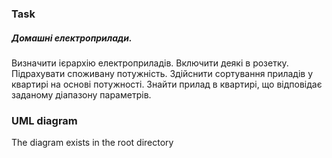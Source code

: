 
### Task
##### Домашні електроприлади. 
Визначити ієрархію електроприладів. Включити деякі в розетку.
Підрахувати споживану потужність. Здійснити сортування приладів у квартирі на основі потужності.
Знайти прилад в квартирі, що відповідає заданому діапазону параметрів.

### UML diagram
The diagram exists in the root directory

